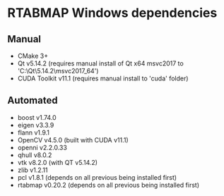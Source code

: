 # RTABMAP Windows dependencies

## Manual
- CMake 3+
- Qt v5.14.2 (requires manual install of Qt x64 msvc2017 to 'C:\Qt\5.14.2\msvc2017_64')
- CUDA Toolkit v11.1 (requires manual install to 'cuda' folder)

## Automated
- boost v1.74.0
- eigen v3.3.9
- flann v1.9.1
- OpenCV v4.5.0 (built with CUDA v11.1)
- openni v2.2.0.33
- qhull v8.0.2
- vtk v8.2.0 (with QT v5.14.2)
- zlib v1.2.11
- pcl v1.8.1 (depends on all previous being installed first)
- rtabmap v0.20.2 (depends on all previous being installed first)